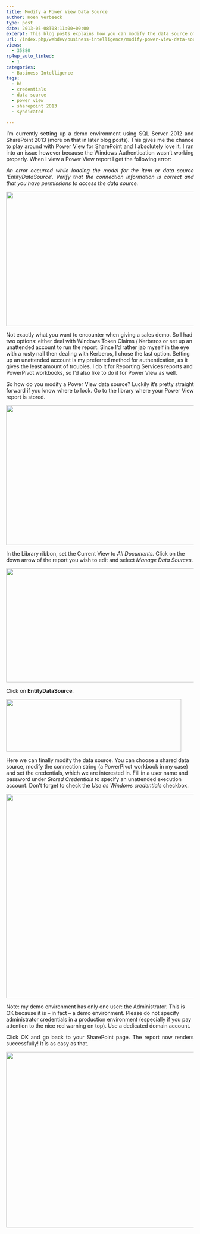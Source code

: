 ```yaml
---
title: Modify a Power View Data Source
author: Koen Verbeeck
type: post
date: 2013-05-08T08:11:00+00:00
excerpt: This blog posts explains how you can modify the data source of a Power View report published on SharePoint.
url: /index.php/webdev/business-intelligence/modify-power-view-data-source/
views:
  - 35880
rp4wp_auto_linked:
  - 1
categories:
  - Business Intelligence
tags:
  - bi
  - credentials
  - data source
  - power view
  - sharepoint 2013
  - syndicated

---
```

<p style="text-align: justify;">
  I’m currently setting up a demo environment using SQL Server 2012 and SharePoint 2013 (more on that in later blog posts). This gives me the chance to play around with Power View for SharePoint and I absolutely love it. I ran into an issue however because the Windows Authentication wasn’t working properly. When I view a Power View report I get the following error:
</p>

<p style="text-align: justify;">
  <em>An error occurred while loading the model for the item or data source &#8216;EntityDataSource&#8217;. Verify that the connection information is correct and that you have permissions to access the data source.</em>
</p>

[<img src="/wp-content/uploads/users/koenverbeeck/PowerViewDataSource/errorbis.png?mtime=1367999572" alt="" width="802" height="361" />][1]

<span style="text-align: justify;">Not exactly what you want to encounter when giving a sales demo. So I had two options: either deal with Windows Token Claims / Kerberos or set up an unattended account to run the report. Since I’d rather jab myself in the eye with a rusty nail then dealing with Kerberos, I chose the last option. Setting up an unattended account is my preferred method for authentication, as it gives the least amount of troubles. I do it for Reporting Services reports and PowerPivot workbooks, so I’d also like to do it for Power View as well.</span>

<p style="text-align: justify;">
  So how do you modify a Power View data source? Luckily it’s pretty straight forward if you know where to look. Go to the library where your Power View report is stored.
</p>

<p style="text-align: justify;">
  <a href="/media/users/koenverbeeck/PowerViewDataSource/library_01.png?mtime=1367999585"><img src="/wp-content/uploads/users/koenverbeeck/PowerViewDataSource/library_01.png?mtime=1367999585" alt="" width="608" height="375" /></a>
</p>

<span style="text-align: justify;">In the Library ribbon, set the Current View to </span>_All Documents._ <span style="text-align: justify;">Click on the down arrow of the report you wish to edit and select </span>_Manage Data Sources_<span style="text-align: justify;">.</span>

<p style="text-align: justify;">
  <a href="/media/users/koenverbeeck/PowerViewDataSource/library_02.png?mtime=1367999606"><img src="/wp-content/uploads/users/koenverbeeck/PowerViewDataSource/library_02.png?mtime=1367999606" alt="" width="567" height="306" /></a>
</p>

<span style="text-align: justify;">Click on </span>**EntityDataSource**<span style="text-align: justify;">.</span>

<p style="text-align: justify;">
  <a href="/media/users/koenverbeeck/PowerViewDataSource/library_03.png?mtime=1367999616"><img src="/wp-content/uploads/users/koenverbeeck/PowerViewDataSource/library_03.png?mtime=1367999616" alt="" width="470" height="141" /></a>
</p>

<span style="text-align: justify;">Here we can finally modify the data source. You can choose a shared data source, modify the connection string (a PowerPivot workbook in my case) and set the credentials, which we are interested in. Fill in a user name and password under </span>_Stored Credentials_ <span style="text-align: justify;">to specify an unattended execution account. Don’t forget to check the </span>_Use as Windows credentials_ <span style="text-align: justify;">checkbox.</span>

<p style="text-align: justify;">
  <a href="/media/users/koenverbeeck/PowerViewDataSource/library_04.png?mtime=1368000128"><img src="/wp-content/uploads/users/koenverbeeck/PowerViewDataSource/library_04.png?mtime=1368000128" alt="" width="616" height="548" /></a>
</p>

<span style="text-align: justify;">Note: my demo environment has only one user: the Administrator. This is OK because it is – in fact – a demo environment. Please do not specify administrator credentials in a production environment (especially if you pay attention to the nice red warning on top). Use a dedicated domain account.</span>

<p style="text-align: justify;">
  Click OK and go back to your SharePoint page. The report now renders successfully! It is as easy as that.
</p>

<p style="text-align: justify;">
  <a href="/media/users/koenverbeeck/PowerViewDataSource/library_05.png?mtime=1368000136"><img src="/wp-content/uploads/users/koenverbeeck/PowerViewDataSource/library_05.png?mtime=1368000136" alt="" width="715" height="471" /></a>
</p>

 [1]: /media/users/koenverbeeck/PowerViewDataSource/errorbis.png?mtime=1367999572